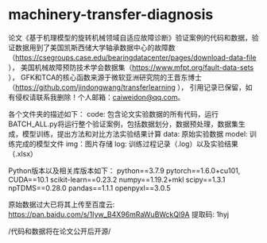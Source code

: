 # machinery-transfer-diagnosis
   
论文《基于机理模型的旋转机械领域自适应故障诊断》验证案例的代码和数据，验证数据用到了美国凯斯西储大学轴承数据中心的故障数（https://csegroups.case.edu/bearingdatacenter/pages/download-data-file ），
美国机械故障预防技术学会数据集（https://www.mfpt.org/fault-data-sets ），
GFK和TCA的核心函数来源于微软亚洲研究院的王晋东博士（https://github.com/jindongwang/transferlearning ），
引用记录已保留，如有侵权请联系我删除！个人邮箱：caiweidon@qq.com。

各个文件夹的描述如下：
code: 包含论文实验数据的所有代码，运行BATCH_ALL.py将运行整个验证案例，包括数据划分，数据预处理，数据集生成，模型训练，提出方法和对比方法实验结果计算
data: 原始实验数据
model: 训练完成的模型文件
img：图片存储
log: 训练过程记录（.log）以及实验结果（.xlsx）


Python版本以及相关库版本如下：
python==3.7.9
pytorch==1.6.0+cu101, CUDA==10.1
scikit-learn==0.23.2
numpy==1.19.2+mkl
scipy==1.3.1
npTDMS==0.28.0
pandas==1.1.1
openpyxl==3.0.5

原始数据过大已将其上传至百度云: https://pan.baidu.com/s/1Iyw_B4X96mRaWuBWckQl9A 提取码: 1hyj

/代码和数据将在论文公开后开源/
